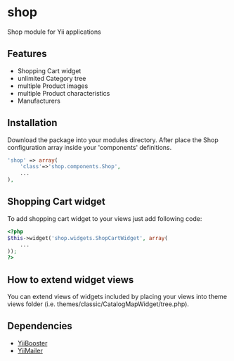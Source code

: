 shop
====

Shop module for Yii applications

Features
--------

- Shopping Cart widget
- unlimited Category tree
- multiple Product images
- multiple Product characteristics
- Manufacturers

Installation
------------

Download the package into your modules directory.
After place the Shop configuration array inside your 'components' definitions.

```php
'shop' => array(
	'class'=>'shop.components.Shop',
	...
),
```

Shopping Cart widget
--------------------

To add shopping cart widget to your views just add following code:

```php
<?php
$this->widget('shop.widgets.ShopCartWidget', array(
    ...
));
?>
```

How to extend widget views
--------------------------

You can extend views of widgets included by placing your views into theme views folder (i.e. themes/classic/CatalogMapWidget/tree.php).

Dependencies
------------
- [YiiBooster](https://github.com/clevertech/yiibooster "Yii bootstrap widget toolkit")
- [YiiMailer](https://github.com/vernes/YiiMailer "Yii extension for sending emails with layouts using PHPMailer")